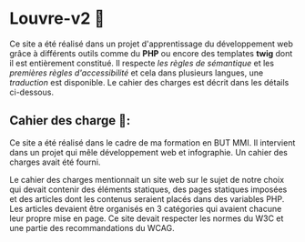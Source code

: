 # Louvre-v2 🎨

Ce site a été réalisé dans un projet d'apprentissage du développement web grâce à différents outils comme du **PHP** ou encore des templates **twig** dont il est entièrement constitué. Il respecte *les règles de sémantique* et les *premières règles d'accessibilité* et cela dans plusieurs langues, une *traduction* est disponible. Le cahier des charges est décrit dans les détails ci-dessous.

## Cahier des charge 📖:

Ce site a été réalisé dans le cadre de ma formation en BUT MMI. Il intervient dans un projet qui mêle développement web et infographie. Un cahier des charges avait été fourni.

Le cahier des charges mentionnait un site web sur le sujet de notre choix qui devait contenir des éléments statiques, des pages statiques imposées et des articles dont les contenus seraient placés dans des variables PHP. Les articles devaient être organisés en 3 catégories qui avaient chacune leur propre mise en page. Ce site devait respecter les normes du W3C et une partie des recommandations du WCAG.
